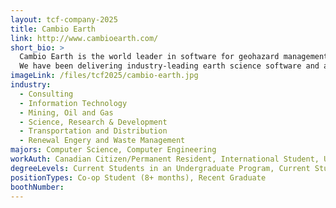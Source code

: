 ```yaml
---
layout: tcf-company-2025
title: Cambio Earth
link: http://www.cambioearth.com/
short_bio: >
  Cambio Earth is the world leader in software for geohazard management and risk-informed decision-making, combining deep earth science expertise with advanced data integration, machine learning, analytics, and visualization.
  We have been delivering industry-leading earth science software and analytics services for over 20 years as part of the BGC Engineering group of companies.
imageLink: /files/tcf2025/cambio-earth.jpg
industry:
  - Consulting
  - Information Technology
  - Mining, Oil and Gas
  - Science, Research & Development
  - Transportation and Distribution
  - Renewal Engery and Waste Management
majors: Computer Science, Computer Engineering
workAuth: Canadian Citizen/Permanent Resident, International Student, US Citizen, All
degreeLevels: Current Students in an Undergraduate Program, Current Students in a Masters Program, Graduated with an Undergraduate Degree, Graduated with a Graduate Degree (Masters or Phd)
positionTypes: Co-op Student (8+ months), Recent Graduate
boothNumber:
---
```

